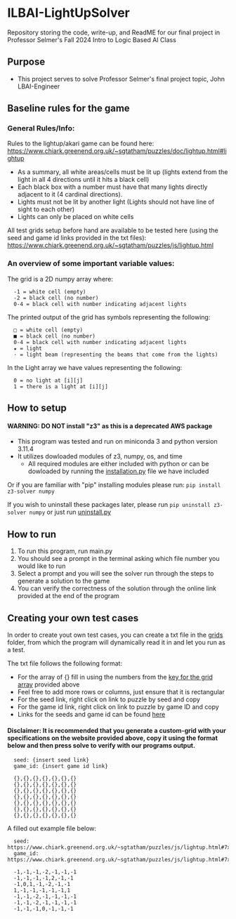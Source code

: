 # ILBAI-LightUpSolver
Repository storing the code, write-up, and ReadME for our final project in Professor Selmer's Fall 2024 Intro to Logic Based AI Class 

## Purpose
- This project serves to solve Professor Selmer's final project topic, John LBAI-Engineer

## Baseline rules for the game
### General Rules/Info:
  Rules to the lightup/akari game can be found here: 
    https://www.chiark.greenend.org.uk/~sgtatham/puzzles/doc/lightup.html#lightup
  
  - As a summary, all white areas/cells must be lit up (lights extend from the light in all 4 directions until it hits a black cell)
  - Each black box with a number must have that many lights directly adjacent to it (4 cardinal directions).
  - Lights must not be lit by another light (Lights should not have line of sight to each other)
  - Lights can only be placed on white cells

  All test grids setup before hand are available to be tested here (using the seed and game id links provided in the txt files):
    https://www.chiark.greenend.org.uk/~sgtatham/puzzles/js/lightup.html 

### An overview of some important variable values:
  
  The grid is a 2D numpy array where:
      
      -1 = white cell (empty)
      -2 = black cell (no number)
      0-4 = black cell with number indicating adjacent lights

  The printed output of the grid has symbols representing the following:
      
      □ = white cell (empty)
      ■ = black cell (no number)
      0-4 = black cell with number indicating adjacent lights
      ★ = light 
      · = light beam (representing the beams that come from the lights)
      
  In the Light array we have values representing the following:
    
      0 = no light at [i][j]
      1 = there is a light at [i][j]

## How to setup

#### WARNING: DO NOT install "z3" as this is a deprecated AWS package

- This program was tested and run on miniconda 3 and python version 3.11.4 
- It utilizes dowloaded modules of z3, numpy, os, and time
  - All required modules are either included with python or can be dowloaded by running the [installation.py](installation.py) file we have included

Or if you are familiar with "pip" installing modules please run:
```pip install z3-solver numpy```

If you wish to uninstall these packages later, please run ```pip uninstall z3-solver numpy``` or just run [uninstall.py](uninstall.py)

## How to run
1. To run this program, run main.py
2. You should see a prompt in the terminal asking which file number you would like to run
3. Select a prompt and you will see the solver run through the steps to generate a solution to the game
4. You can verify the correctness of the solution through the online link provided at the end of the program

## Creating your own test cases
In order to create yout own test cases, you can create a txt file in the [grids](grids/) folder, from which the program will dynamically read it in and let you run as a test.

The txt file follows the following format:   
- For the array of {} fill in using the numbers from the [key for the grid array](#an-overview-of-some-important-variable-values)  provided above 
- Feel free to add more rows or columns, just ensure that it is rectangular 
- For the seed link, right click on link to puzzle by seed and copy
- For the game id link, right click on link to puzzle by game ID and copy
- Links for the seeds and game id can be found [here](https://www.chiark.greenend.org.uk/~sgtatham/puzzles/js/lightup.html)

#### Disclaimer: It is recommended that you generate a custom-grid with your specifications on the website provided above, copy it using the format below and then press solve to verify with our programs output.

      seed: {insert seed link}
      game_id: {insert game id link}

      {},{},{},{},{},{},{}
      {},{},{},{},{},{},{}
      {},{},{},{},{},{},{}
      {},{},{},{},{},{},{}
      {},{},{},{},{},{},{}
      {},{},{},{},{},{},{}
      {},{},{},{},{},{},{}

A filled out example file below:

      seed: https://www.chiark.greenend.org.uk/~sgtatham/puzzles/js/lightup.html#7x7b20s4d2%23951739128355234
      game_id: https://www.chiark.greenend.org.uk/~sgtatham/puzzles/js/lightup.html#7x7:cBg2c01aBb1e1bBa01cBg0c

      -1,-1,-1,-2,-1,-1,-1
      -1,-1,-1,-1,2,-1,-1
      -1,0,1,-1,-2,-1,-1
      1,-1,-1,-1,-1,-1,1
      -1,-1,-2,-1,-1,-1,-1
      -1,-1,-2,-1,-1,-1,-1
      -1,-1,-1,0,-1,-1,-1

